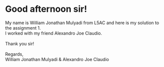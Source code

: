 <h1>Good afternoon sir!</h1>

My name is William Jonathan Mulyadi from L5AC and here is my solution to the assignment 1. <br>
I worked with my friend Alexandro Joe Claudio.<br>
<br>
Thank you sir!<br>
<br>
Regards, <br>
William Jonathan Mulyadi & Alexandro Joe Claudio<br>
